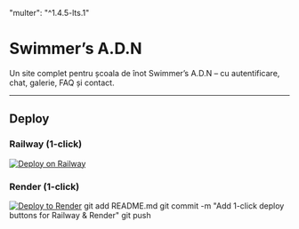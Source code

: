"multer": "^1.4.5-lts.1"
# Swimmer’s A.D.N

Un site complet pentru școala de înot Swimmer’s A.D.N – cu autentificare, chat, galerie, FAQ și contact.

---

## Deploy

### Railway (1-click)

[![Deploy on Railway](https://railway.app/button)](https://railway.app/new/template?template=https://github.com/<TU_USERNAME>/swimer-adn)

### Render (1-click)

[![Deploy to Render](https://render.com/images/deploy-to-render-button.svg)](https://dashboard.render.com/deploy?repo=https://github.com/<TU_USERNAME>/swimer-adn)
git add README.md
git commit -m "Add 1-click deploy buttons for Railway & Render"
git push
